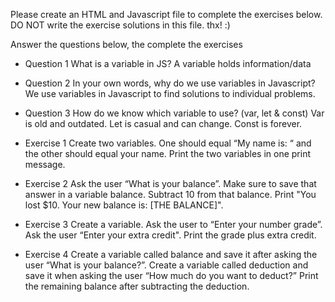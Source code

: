 Please create an HTML and Javascript file to complete the exercises below.
DO NOT write the  exercise solutions in this file. thx! :)


Answer the questions below, the complete the exercises

- Question 1 
    What is a variable in JS?
    A variable holds information/data

- Question 2
In your own words, why do we use variables in Javascript?
    We use variables in Javascript to find solutions to individual problems.

- Question 3
How do we know which variable to use? (var, let & const)
    Var is old and outdated. Let is casual and can change. Const is forever.



- Exercise 1
        Create two variables. One should equal “My name is: “ and the other should equal your name. Print the two variables in one print message.

- Exercise 2
    Ask the user “What is your balance”. Make sure to save that answer in a variable balance. Subtract 10 from that balance. Print "You lost $10. Your new balance is: [THE BALANCE]".

- Exercise 3
    Create a variable. Ask the user to “Enter your number grade”. Ask the user “Enter your extra credit". Print the grade plus extra credit.

- Exercise 4
    Create a variable called balance and save it after asking the user “What is your balance?”. Create a variable called deduction and save it when asking the user “How much do you want to deduct?” Print the remaining balance after subtracting the deduction.